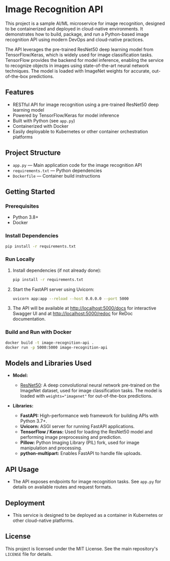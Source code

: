 # Image Recognition API

This project is a sample AI/ML microservice for image recognition, designed to be containerized and deployed in cloud-native environments. It demonstrates how to build, package, and run a Python-based image recognition API using modern DevOps and cloud-native practices.

The API leverages the pre-trained ResNet50 deep learning model from TensorFlow/Keras, which is widely used for image classification tasks. TensorFlow provides the backend for model inference, enabling the service to recognize objects in images using state-of-the-art neural network techniques. The model is loaded with ImageNet weights for accurate, out-of-the-box predictions.

## Features
- RESTful API for image recognition using a pre-trained ResNet50 deep learning model
- Powered by TensorFlow/Keras for model inference
- Built with Python (see `app.py`)
- Containerized with Docker
- Easily deployable to Kubernetes or other container orchestration platforms

## Project Structure
- `app.py` — Main application code for the image recognition API
- `requirements.txt` — Python dependencies
- `Dockerfile` — Container build instructions

## Getting Started

### Prerequisites
- Python 3.8+
- Docker

### Install Dependencies
```bash
pip install -r requirements.txt
```


### Run Locally

1. Install dependencies (if not already done):
	```bash
	pip install -r requirements.txt
	```

2. Start the FastAPI server using Uvicorn:
	```bash
	uvicorn app:app --reload --host 0.0.0.0 --port 5000
	```

3. The API will be available at [http://localhost:5000/docs](http://localhost:5000/docs) for interactive Swagger UI and at [http://localhost:5000/redoc](http://localhost:5000/redoc) for ReDoc documentation.

### Build and Run with Docker
```bash
docker build -t image-recognition-api .
docker run -p 5000:5000 image-recognition-api
```


## Models and Libraries Used

- **Model:**
	- [ResNet50](https://keras.io/api/applications/resnet/#resnet50-function): A deep convolutional neural network pre-trained on the ImageNet dataset, used for image classification tasks. The model is loaded with `weights="imagenet"` for out-of-the-box predictions.

- **Libraries:**
	- **FastAPI:** High-performance web framework for building APIs with Python 3.7+.
	- **Uvicorn:** ASGI server for running FastAPI applications.
	- **TensorFlow / Keras:** Used for loading the ResNet50 model and performing image preprocessing and prediction.
	- **Pillow:** Python Imaging Library (PIL) fork, used for image manipulation and processing.
	- **python-multipart:** Enables FastAPI to handle file uploads.

## API Usage
- The API exposes endpoints for image recognition tasks. See `app.py` for details on available routes and request formats.

## Deployment
- This service is designed to be deployed as a container in Kubernetes or other cloud-native platforms.

## License
This project is licensed under the MIT License. See the main repository's `LICENSE` file for details.
